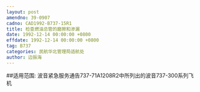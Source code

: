 ```yaml
---
layout: post
amendno: 39-0907
cadno: CAD1992-B737-15R1
title: 检查燃油总管的磨擦和渗漏
date: 1992-12-14 00:00:00 +0800
effdate: 1992-12-14 00:00:00 +0800
tag: B737
categories: 民航华北管理局适航处
author: 边振海
---
```


##适用范围:
波音紧急服务通告737-71A1208R2中所列出的波音737-300系列飞机

